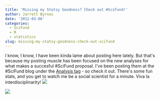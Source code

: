 ```yaml
---
title: 'Missing my Statsy Goodness? Check out #SciFund!'
author: Jarrett Byrnes
date: '2012-03-06'
categories:
  - SciFund
  - R
  - statistics
slug: missing-my-statsy-goodness-check-out-scifund
---
```


I know, I know, I have been kinda lame about posting here lately.  But that's because my posting muscle has been focused on the new analyses for what makes a succesful #SciFund proposal.  I've been posting them at the #SciFund blog under the [Analysis tag](http://scifund.wordpress.com/category/scifund-analysis/) - so check it out.  There's some fun stats, and you get to watch me be a social scientist for a minute.  Viva la interdisciplinarity!
![](http://scifund.files.wordpress.com/2012/02/rplot.png)

![](http://scifund.files.wordpress.com/2012/02/goal_success_models.png)
